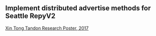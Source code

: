 ## Implement distributed advertise methods for Seattle RepyV2

[Xin Tong Tandon Research Poster, 2017](./media/Xin_Tong_summer17_research.pdf)